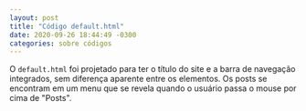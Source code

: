 ```yaml
---
layout: post
title: "Código default.html"
date: 2020-09-26 18:44:49 -0300
categories: sobre códigos
---
```


O `default.html` foi projetado para ter o título do site e a barra de navegação integrados, sem diferença aparente entre os elementos. Os posts se encontram em um menu que se revela quando o usuário passa o mouse por cima de "Posts".

